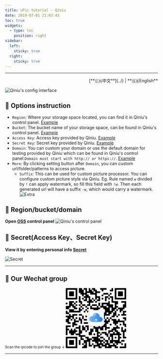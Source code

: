 ```yaml
---
title: uPic tutorial - Qiniu
date: 2019-07-01 21:03:43
toc: true
widgets:
  - type: toc
    position: right
sidebar:
  left:
    sticky: true
  right:
    sticky: true
---
```


<hr><!-- i18n --><div align="right">[**🇨🇳中文**](../) | **🇬🇧English**</div><!-- i18n -->

![Qiniu's config interface](https://gitee.com/gee1k/oss/raw/master/tutorials/qiniu-host.png)

## 📝 Options instruction

- `Region`: Where your storage space located, you can find it in Qiniu's control panel. [Example](#🧰-Region-bucket-domain)
- `Bucket`: The bucket name of your storage space, can be found in Qiniu's control panel. [Example](#🧰-Region-bucket-domain)
- `Access Key`: Access key provided by Qiniu. [Example](#🔑-Secret-Access-Key、Secret-Key)
- `Secret Key`: Secret key provided by Qiniu. [Example](#🔑-Secret-Access-Key、Secret-Key)
- `Domain`: You can custom your domain or use the default domain for testing provided by Qiniu which can be found in Qiniu's control panel.`Domain must start with http:// or https://`. [Example](#🧰-Region-bucket-domain)
- `More`: By clicking setting button after `Domain`, you can custom url/folder/patterns to access picture.
  - `Suffix`: This can be used for custom picture processor. You can configure custom picture style via Qiniu. Eg. Rule named `w` divided by `!` can apply watermark, so fill this field with `!w`. Then each generated url will have a suffix `-w`, which would carry a watermark.
  ![Extra](https://gitee.com/gee1k/oss/raw/master/tutorials/qiniu-host-extension.png)

## 🧰 Region/bucket/domain

**Open [OSS](https://portal.qiniu.com/bucket) control panel**
![Qiniu's control panel](https://gitee.com/gee1k/oss/raw/master/tutorials/qiniu-info.png)

## 🔑 Secret(Access Key、Secret Key)

**View it by entering personal info [Secret](https://portal.qiniu.com/user/key)**

![Secret](https://gitee.com/gee1k/oss/raw/master/tutorials/qiniu-ak.png)

<hr>

## 💌 Our Wechat group
  <small>Scan the qrcode to join the group ↓ </small>
	<img src="https://raw.githubusercontent.com/gee1k/oss/master/personal/geee1k.JPG" height="200" style="height:200px">

<hr>
